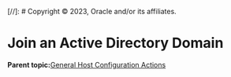[//]: # Copyright © 2023, Oracle and/or its affiliates.

# Join an Active Directory Domain

**Parent topic:**[General Host Configuration Actions](../topics/cockpit-config_host_tasks.md)

